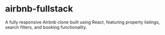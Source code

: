 # airbnb-fullstack
 A fully responsive Airbnb clone built using React, featuring property listings, search filters, and booking functionality.
